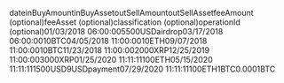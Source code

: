 dateinBuyAmountinBuyAssetoutSellAmountoutSellAssetfeeAmount (optional)feeAsset (optional)classification (optional)operationId (optional)01/03/2018 06:00:005500USDairdrop03/17/2018 06:00:0010BTC04/05/2018 11:00:0010ETH09/07/2018 11:00:0010BTC11/23/2018 11:00:002000XRP12/25/2019 11:00:003000XRP01/25/2020 11:11:11100ETH05/15/2020 11:11:111500USD9USDpayment07/29/2020 11:11:11100ETH1BTC0.0001BTC
